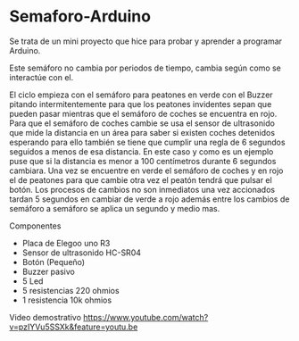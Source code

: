 # Semaforo-Arduino

Se trata de un mini proyecto que hice para probar y aprender a programar Arduino.

Este semáforo no cambia por periodos de tiempo, cambia según como se interactúe con el.

El ciclo empieza con el semáforo para peatones en verde con el Buzzer pitando intermitentemente para que los peatones invidentes sepan que pueden pasar mientras que el semáforo de coches se encuentra en rojo. Para que el semáforo de coches cambie se usa el sensor de ultrasonido que mide la distancia en un área para saber si existen coches detenidos esperando para ello también se tiene que cumplir una regla de 6 segundos seguidos a menos de esa distancia. En este caso y como es un ejemplo puse que si la distancia es menor a 100 centímetros durante 6 segundos cambiara. Una vez se encuentre en verde el semáforo de coches y en rojo el de peatones para que cambie otra vez el peatón tendrá que pulsar el botón.
Los procesos de cambios no son inmediatos una vez accionados tardan 5 segundos en cambiar de verde a rojo además entre los cambios de semáforo a semáforo se aplica un segundo y medio mas.

Componentes 
-	Placa de Elegoo uno R3 
-	Sensor de ultrasonido HC-SR04
-	Botón  (Pequeño)
-	Buzzer pasivo
-	5 Led 
-	5 resistencias 220 ohmios
-	1 resistencia 10k ohmios

Video demostrativo
https://www.youtube.com/watch?v=pzIYVu5SSXk&feature=youtu.be
